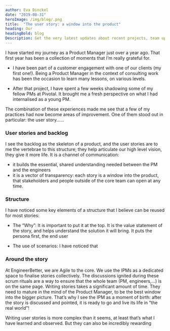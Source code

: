 ```yaml
---
author: Eva Dinckel
date: "2019-08-31"
heroImage: /img/blog/.png
title:  "The user story: a window into the product"
heading: Our
headingBold: blog
Description: Get the very latest updates about recent projects, team updates, thoughts and industry news from our team of EngineerBetter experts.
---
```


I have started my journey as a Product Manager just over a year ago.
That first year has been a collection of moments that I’m really grateful for.

- I have been part of a customer engagement with one of our clients (my first one!). Being a Product Manager in the context of consulting work has been the occasion to learn many lessons, on various levels.

- After that project, I have spent a few weeks shadowing some of my fellow PMs at Pivotal. It brought me a fresh perspective on what I had internalised as a young PM.

The combination of these experiences made me see that a few of my practices had now become areas of improvement.
One of them stood out in particular: the user story……


### User stories and backlog ###
I see the backlog as the skeleton of a product, and the user stories are to me the vertebrae to this structure; they help articulate our high level vision, they give it more life.
It is a channel of communication:
- it builds the essential, shared understanding needed between the PM and the engineers
- it is a vector of transparency: each story is a window into the product, that stakeholders and people outside of the core team can open at any time.


### Structure ###
I have noticed some key elements of a structure that I believe can be reused for most stories:

- The “Why”:
	It is important to put it at the top. It is the value statement of the story, and helps understand the solution it will bring.
	It puts the persona first, the end user

-  The use of scenarios:
	I have noticed that


### Around the story ###
At EngineerBetter, we are Agile to the core. We use the IPMs as a dedicated space to finalise stories collectively.
The discussions ignited during these scrum rituals are a way to ensure that the whole team (PM, engineers,…) is on the same page.
Writing stories takes a significant amount of time. They need to mature in the mind of the Product Manager, to be the best window into the bigger picture.
That’s why I see the IPM as a moment of birth: after the story is discussed and pointed, it is ready to go and live its life in “the real world”!



Writing user stories is more complex than it seems, at least that’s what I have learned and observed.
But they can also be incredibly rewarding
